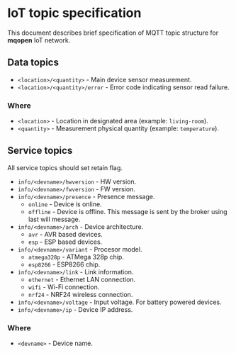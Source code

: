 # IoT topic specification

This document describes brief specification of MQTT topic structure for **mqopen** IoT network.

## Data topics

 - `<location>/<quantity>` - Main device sensor measurement.
 - `<location>/<quantity>/error` - Error code indicating sensor read failure.

### Where

 - `<location>` - Location in designated area (example: `living-room`).
 - `<quantity>` - Measurement physical quantity (example: `temperature`).

## Service topics

All service topics should set retain flag.

 - `info/<devname>/hwversion` - HW version.
 - `info/<devname>/fwversion` - FW version.
 - `info/<devname>/presence` - Presence message.
   - `online` - Device is online.
   - `offline` - Device is offline. This message is sent by the broker using last will message.
 - `info/<devname>/arch` - Device architecture.
   - `avr` - AVR based devices.
   - `esp` - ESP based devices.
 - `info/<devname>/variant` - Procesor model.
   - `atmega328p` - ATMega 328p chip.
   - `esp8266` - ESP8266 chip.
 - `info/<devname>/link` - Link information.
   - `ethernet` - Ethernet LAN connection.
   - `wifi` - Wi-Fi connection.
   - `nrf24` - NRF24 wireless connection.
 - `info/<devname>/voltage` - Input voltage. For battery powered devices.
 - `info/<devname>/ip` - Device IP address.

### Where

 - `<devname>` - Device name.
